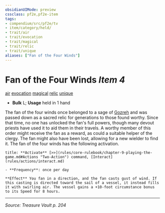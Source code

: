 ```yaml
---
obsidianUIMode: preview
cssclass: pf2e,pf2e-item
tags:
- compendium/src/pf2e/tv
- item/category/held/
- trait/air
- trait/evocation
- trait/magical
- trait/relic
- trait/unique
aliases: ["Fan of the Four Winds"]
---
```

# Fan of the Four Winds *Item 4*  
[air](air.md "Air Energy & Element Trait")  [evocation](evocation.md "Evocation School Trait")  [magical](magical.md "Magical Item Trait")  [relic](relic-tv.md "Relic Item Trait")  [unique](unique.md "Unique Rarity Trait")  

- **Bulk** L; **Usage** held in 1 hand

The fan of the four winds once belonged to a sage of [Gozreh](gozreh.md) and was passed down as a sacred relic for generations to those found worthy. Since that time, no one has unlocked the fan's full powers, though many devout priests have used it to aid them in their travels. A worthy member of this order might receive the fan as a reward, as could a suitable helper of the clergy. The fan might also have been lost, allowing for a new wielder to find it. The fan of the four winds has the following activation.

```ad-embed-ability
title: **Activate** [>>](rules/core-rulebook/chapter-9-playing-the-game.md#Actions "Two-Action") command, [Interact](rules/actions/interact.md)

- **Frequency**: once per day

**Effect** You fan in a direction, and the fan casts gust of wind. If this casting is directed toward the sail of a vessel, it instead fills it with swirling air. The vessel gains a +10-foot circumstance bonus to its Speed for 8 hours.
```


---
*Source: Treasure Vault p. 204*